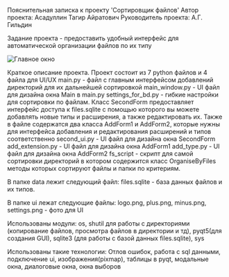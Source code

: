 Пояснительная записка к проекту 'Сортировщик файлов'
Автор проекта: Асадуллин Тагир Айратович
Руководитель проекта: А.Г. Гильдин

Задание проекта - предоставить удобный интерфейс для автоматической организации файлов по их типу

![Главное окно](https://i.postimg.cc/C5NHbpG7/main-ui1.png)

Краткое описание проекта.
Проект состоит из 7 python файлов и 4 файла для UI/UX
main.py - файл с главным интерфейсом добавлений директорий для их дальнейшей сортировкой
main_window.py - UI файл для дизайна окна Main в main.py
settings_for_bd.py - гибкие настройки для сортировки по файлам. Класс SecondForm предоставляет интерфейс доступа к files.sqlite с помощью которого вы можете добавлять новые типы и расширения, а также редактировать их.
Также в файле содержатся два класса AddForm1 и AddForm2, которые нужны для интерфейса добавления и редактирования расширений и типов соответственно
second_ui.py - UI файл для дизайна окна SecondForm 
add_extension.py - UI файл для дизайна окна AddForm1
add_type.py - UI файл для дизайна окна AddForm2
fs_script - скрипт для самой сортировки директорий в котором содержится класс OrganiseByFiles методы которых сортируют файлы и папки по критериям.

В папке data лежит следующий файл:
files.sqlite - база данных файлов и их типов.

В папке ui лежат следующие файлы:
logo.png, plus.png, minus.png, settings.png - фото для UI

Использованы модули: os, shutil для работы с директориями (копирование файлов, просмотра файлов в директории и тд), pyqt5(для создания GUI), sqlite3 (для работы с базой данных files.sqlite), sys

Использованы такие технологии: 
Отлов ошибок, работа c sql данными, подключение ui, изображения(pixmap), таблицы в pyqt, модальные окна, диалоговые окна, окна выборов
